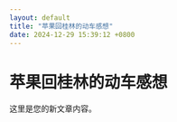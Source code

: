 ```yaml
---
layout: default
title: "苹果回桂林的动车感想"
date: 2024-12-29 15:39:12 +0800
---
```


# 苹果回桂林的动车感想

这里是您的新文章内容。
